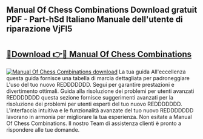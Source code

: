 ## Manual Of Chess Combinations Download gratuit PDF - Part-hSd Italiano Manuale dell'utente di riparazione VjFl5

# <h2><a href="http://dfbtnfn.blite.top/?on=Manual+Of+Chess+Combinations">🔗Download 👉🔴 Manual Of Chess Combinations</a></h2>

[![Manual Of Chess Combinations download](https://i.imgur.com/lujVjoI.png)](http://dfbtnfn.blite.top/?on=Manual+Of+Chess+Combinations)
La tua guida All'eccellenza questa guida fornisce una tabella di marcia dettagliata per padroneggiare L'uso del tuo nuovo REDDDDDDD. Segui per garantire prestazioni e divertimento ottimali. Guida alla risoluzione dei problemi per utenti avanzati REDDDDDDD questa sezione fornisce suggerimenti avanzati per la risoluzione dei problemi per utenti esperti del tuo nuovo REDDDDDDD. L'interfaccia intuitiva e le funzionalità avanzate del tuo nuovo REDDDDDDD lavorano in armonia per migliorare la tua esperienza. Non esitate a Manual Of Chess Combinations. Il nostro Team di assistenza clienti è pronto a rispondere alle tue domande.

